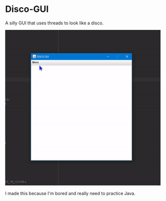 # Disco-GUI
A silly GUI that uses threads to look like a disco. 
<p><img src="disco.gif" width="500" height="500"></p>
I made this because I'm bored and really need to practice Java.
